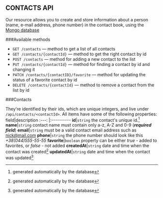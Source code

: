 ## CONTACTS API 
Our resource allows you to create and store information about a person (name, е-mail address, phone number) in the contact book, using the[ Mongo database](https://cloud.mongodb.com/v2/62b196f45bfd3b47555aa300#metrics/replicaSet/62b1992510e61d3eefb643c1/explorer/db-contacts/contacts/find)

###Available methods
* ```GET /contacts``` &mdash; method to get a list of all contacts
* ```GET /contacts/{contactId}``` &mdash; method to get the right contact by id
* ```POST /contacts``` &mdash; method for adding a new contact to the list
* ```PUT /contacts/{contactId}``` &mdash; method for finding a contact by id and changing it 
* ```PATCH /contacts/{contactID}/favorite``` &mdash; method for updating the status of a favorite contact by id
* ```DELETE /contacts/{contactId}``` &mdash; method to remove a contact from the list by id

###Contacts

They're identified by their ids, which are unique integers, and live under ```/api/contacts/<contactId>```.
All items have some of the following properties:
field|description
:---: |:----------
**id**|```string```  the contact's unique id.[^1]
**name**|```string``` contact name must contain only a-z, A-Z and 0-9 (***required field***)
**email**|```string``` must be a valid contact email address such as nick@mail.com
**phone**|```string``` the phone number should look like this *+38(044)555-55-55*
**favorite**|```boolean``` property can be either *true* - added to favorites, or *false* - not added
**createdAt**|```string``` date and time when the contact was created[^1] 
**updatedAt**|```string``` date and time when the contact was updated[^1]
[^1]:generated automatically by the database

